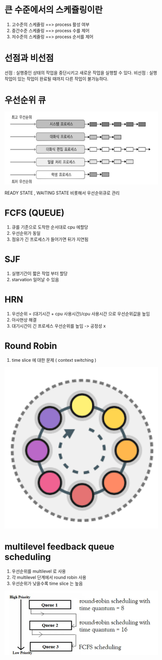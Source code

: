 # 큰 수준에서의 스케쥴링이란
1. 고수준의 스케쥴링 ==> process 활성 여부
2. 중간수준 스케쥴링 ==> process 수를 제어
3. 저수준의 스케쥴링 ==> process 순서를 제어

# 선점과 비선점
선점 : 실행중인 상태의 작업을 중단시키고 새로운 작업을 실행할 수 있다.
비선점 : 실행 작업이 있는 작업이 완료될 때까지 다른 작업이 불가능하다.

# 우선순위 큐
![Alt text](image.png)

READY STATE , WAITING STATE 비롯해서 우선순위큐로 관리

# FCFS (QUEUE)
1. 큐를 기준으로 도착한 순서대로 cpu 에할당
2. 우선순위가 동일 
3. 점유가 긴 프로세스가 들어가면 뒤가 지연됨

# SJF 
1. 실행기간이 짧은 작업 부터 할당
2. starvation 일어날 수 있음

# HRN 
1. 우선순위 = (대기시간 + cpu 사용시간)/cpu 사용시간 으로 우선순위값을 높임
2. 아사현상 해결
3. 대기시간이 긴 프로세스 우선순위를 높임 -> 공정성 x

# Round Robin
1. time slice 에 대한 문제 ( context switching )

![Alt text](image-1.png)

# multilevel feedback queue scheduling 
1. 우선순위를 multilevel 로 사용
2. 각 multilevel 단계에서 round robin 사용
3. 우선순위가 낮을수록 time slice 는 높음

![Alt text](image-2.png)